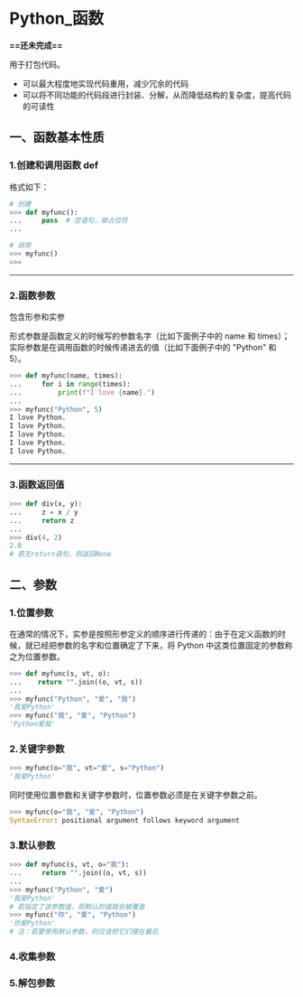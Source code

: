 # Python_函数

**==还未完成==**

用于打包代码。

- 可以最大程度地实现代码重用，减少冗余的代码
- 可以将不同功能的代码段进行封装、分解，从而降低结构的复杂度，提高代码的可读性

## 一、函数基本性质

### 1.创建和调用函数 def

格式如下：

```python
# 创建
>>> def myfunc():
...     pass  # 空语句，做占位符
...

# 调用
>>> myfunc()
>>>
```



---

### 2.函数参数

包含形参和实参

形式参数是函数定义的时候写的参数名字（比如下面例子中的 name 和 times）；实际参数是在调用函数的时候传递进去的值（比如下面例子中的 "Python" 和 5）。

```python
>>> def myfunc(name, times):
...     for i in range(times):
...         print(f"I love {name}.")
...
>>> myfunc("Python", 5)
I love Python.
I love Python.
I love Python.
I love Python.
I love Python.
```



---

### 3.函数返回值

```python
>>> def div(x, y):
...     z = x / y
...     return z
...
>>> div(4, 2)
2.0
# 若无return语句，则返回None
```



## 二、参数

### 1.位置参数

在通常的情况下，实参是按照形参定义的顺序进行传递的：由于在定义函数的时候，就已经把参数的名字和位置确定了下来，将 Python 中这类位置固定的参数称之为位置参数。

```python
>>> def myfunc(s, vt, o):
...    return "".join((o, vt, s))
...
>>> myfunc("Python", "爱", "我")
'我爱Python'
>>> myfunc("我", "爱", "Python")
'Python爱我'
```

### 2.关键字参数

```python
>>> myfunc(o="我", vt="爱", s="Python")
'我爱Python'
```

同时使用位置参数和关键字参数时，位置参数必须是在关键字参数之前。

```python
>>> myfunc(o="我", "爱", "Python")
SyntaxError: positional argument follows keyword argument
```

### 3.默认参数

```python
>>> def myfunc(s, vt, o="我"):
...     return "".join((o, vt, s))
...
>>> myfunc("Python", "爱")
'我爱Python'
# 若指定了该参数值，则默认的值就会被覆盖
>>> myfunc("你", "爱", "Python")
'你爱Python'
# 注：若要使用默认参数，则应该把它们摆在最后
```



### 4.收集参数

### 5.解包参数



